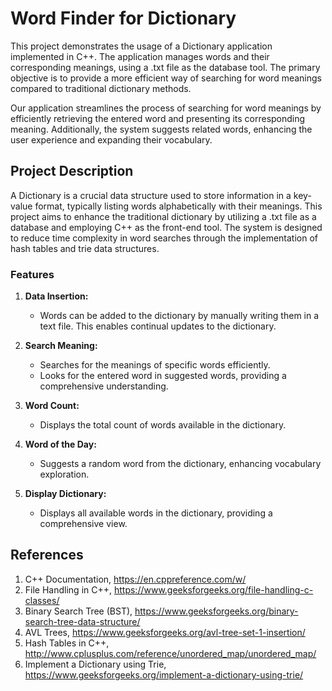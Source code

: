 # Word Finder for Dictionary

This project demonstrates the usage of a Dictionary application implemented in C++. The application manages words and their corresponding meanings, using a .txt file as the database tool. The primary objective is to provide a more efficient way of searching for word meanings compared to traditional dictionary methods.

Our application streamlines the process of searching for word meanings by efficiently retrieving the entered word and presenting its corresponding meaning. Additionally, the system suggests related words, enhancing the user experience and expanding their vocabulary.

## Project Description
A Dictionary is a crucial data structure used to store information in a key-value format, typically listing words alphabetically with their meanings. This project aims to enhance the traditional dictionary by utilizing a .txt file as a database and employing C++ as the front-end tool. The system is designed to reduce time complexity in word searches through the implementation of hash tables and trie data structures.

### Features

1. **Data Insertion:**
   - Words can be added to the dictionary by manually writing them in a text file. This enables continual updates to the dictionary.

2. **Search Meaning:**
   - Searches for the meanings of specific words efficiently.
   - Looks for the entered word in suggested words, providing a comprehensive understanding.

3. **Word Count:**
   - Displays the total count of words available in the dictionary.

4. **Word of the Day:**
   - Suggests a random word from the dictionary, enhancing vocabulary exploration.

5. **Display Dictionary:**
   - Displays all available words in the dictionary, providing a comprehensive view.

## References
1. C++ Documentation, https://en.cppreference.com/w/
2. File Handling in C++, https://www.geeksforgeeks.org/file-handling-c-classes/
3. Binary Search Tree (BST), https://www.geeksforgeeks.org/binary-search-tree-data-structure/
4. AVL Trees, https://www.geeksforgeeks.org/avl-tree-set-1-insertion/
5. Hash Tables in C++, http://www.cplusplus.com/reference/unordered_map/unordered_map/
6. Implement a Dictionary using Trie, https://www.geeksforgeeks.org/implement-a-dictionary-using-trie/

